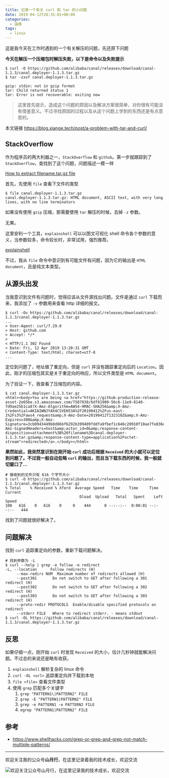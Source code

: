 ```yaml
---
title: 记录一个有关 curl 和 tar 的小问题
date: 2019-04-12T20:35:01+08:00
categories:
  - 运维
tags:
  - linux
---
```


这是我今天在工作时遇到的一个有关解压的问题，先还原下问题

**今天在解压一个压缩包时解压失败，以下是命令以及失败提示**

```shell
$ curl -O https://github.com/alibaba/canal/releases/download/canal-1.1.3/canal.deployer-1.1.3.tar.gz
$ tar -zxvf canal.deployer-1.1.3.tar.gz

gzip: stdin: not in gzip format
tar: Child returned status 1
tar: Error is not recoverable: exiting now
```

> 这里首先提示，造成这个问题的原因以及解决方案很简单，对你很有可能没有借鉴意义。不过寻找原因的过程以及从这个问题上学到的东西还是有点意思的。

<!--more-->

本文链接 <https://blog.xiange.tech/post/a-problem-with-tar-and-curl/>

## StackOverflow

作为程序员的两大利器之一，`StackOverflow` 和 `github`。第一步就跟踪到了 `StackOverflow`，查找到了这个问题，问题描述一模一样

[How to extract filename.tar.gz file](https://stackoverflow.com/questions/15744023/how-to-extract-filename-tar-gz-file)

首先，先使用 `file` 查看下文件的类型

```shell
$ file canal.deployer-1.1.3.tar.gz
canal.deployer-1.1.3.tar.gz: HTML document, ASCII text, with very long lines, with no line terminators
```

如果没有使用 `gzip` 压缩，那需要使用 `tar` 解压的时候，去掉 `-z` 参数。

无果。

这里安利一个工具，`explainshell` 可以以图文可视化 shell 命令各个参数的意义，当参数较多，命令较长时，非常试用，强烈推荐。

[explainshell](https://www.explainshell.com/explain?cmd=tar+-zxvf+canal.deployer-1.1.3.tar.gz)

不过，我从 `file` 命令中意识到有可能文件有问题，因为它的输出是 `HTML document`，且是纯文本类型。

## 从源头出发

当我意识到文件有问题时，觉得应该从文件源找出问题。文件是通过 `curl` 下载而来，我添加了 `-v` 参数用来查看 http 详细的报文。

```shell
$ curl -Ov https://github.com/alibaba/canal/releases/download/canal-1.1.3/canal.deployer-1.1.3.tar.gz
...
> User-Agent: curl/7.29.0
> Host: github.com
> Accept: */*
>
< HTTP/1.1 302 Found
< Date: Fri, 12 Apr 2019 13:20:31 GMT
< Content-Type: text/html; charset=utf-8
...
```

定位到问题了，地址做了重定向，但是 `curl` 并没有跟踪重定向后的 `Location`。因此，刚才的压缩包其实是关于重定向的响应，所以文件类型是 `HTML document`。

为了验证一下，我查看了压缩包的内容。

```shell
$ cat canal.deployer-1.1.3.tar.gz
<html><body>You are being <a href="https://github-production-release-asset-2e65be.s3.amazonaws.com/7587038/6df81900-56c6-11e9-8140-7d9ae25b1ca8?X-Amz-Algorithm=AWS4-HMAC-SHA256&amp;X-Amz-Credential=AKIAIWNJYAX4CSVEH53A%2F20190412%2Fus-east-1%2Fs3%2Faws4_request&amp;X-Amz-Date=20190412T132310Z&amp;X-Amz-Expires=300&amp;X-Amz-Signature=3cb0943449b8d86bf6292b399409fddfa9fbef1c646c20910f10ae7fe836e53e&amp;X-Amz-SignedHeaders=host&amp;actor_id=0&amp;response-content-disposition=attachment%3B%20filename%3Dcanal.deployer-1.1.3.tar.gz&amp;response-content-type=application%2Foctet-stream">redirected</a>.</body></html>
```

**果然如此，我突然意识到在刚开始 `curl` 成功后根据 `Received` 的大小就可以定位到问题了。不过我一般自动忽略 `curl` 的输出，而且当下载东西的时候，我一般就切窗口了...**

```shell
# 接收到的文件只有 616 个字节大小
$ curl -O https://github.com/alibaba/canal/releases/download/canal-1.1.3/canal.deployer-1.1.3.tar.gz
% Total    % Received % Xferd  Average Speed   Time    Time     Time  Current
                                 Dload  Upload   Total   Spent    Left  Speed
100   616    0   616    0     0    444      0 --:--:--  0:00:01 --:--:--   444
```

找到了问题就很好解决了。

## 问题解决

找到 `curl` 追踪重定向的参数，重新下载问题解决。

```shell
# 找到参数为 -L
$ curl --help | grep -e follow -e redirect
-L, --location      Follow redirects (H)
     --max-redirs NUM  Maximum number of redirects allowed (H)
     --post301       Do not switch to GET after following a 301 redirect (H)
     --post302       Do not switch to GET after following a 302 redirect (H)
     --post303       Do not switch to GET after following a 303 redirect (H)
     --proto-redir PROTOCOLS  Enable/disable specified protocols on redirect
     --stderr FILE   Where to redirect stderr. - means stdout
$ curl -OL https://github.com/alibaba/canal/releases/download/canal-1.1.3/canal.deployer-1.1.3.tar.gz
```

## 反思

如果仔细一点，刚开始 `curl` 时发现 `Received` 的大小，估计几秒钟就能解决问题。不过总的来说还是略有收获。

1. `explainshell` 解析复杂的 linux 命令
1. `curl -OL <url>` 追踪重定向并下载到本地
1. `file <file>` 查看文件类型
1. 使用 `grep` 匹配多个关键字
    1. `grep "PATTERN1\|PATTERN2" FILE`
    1. `grep -E "PATTERN1|PATTERN2" FILE`
    1. `grep -e PATTERN1 -e PATTERN2 FILE`
    1. `egrep "PATTERN1|PATTERN2" FILE`

## 参考

+ https://www.shellhacks.com/grep-or-grep-and-grep-not-match-multiple-patterns/

<hr/>

欢迎关注我的公众号**山月行**，在这里记录着我的技术成长，欢迎交流

![欢迎关注公众号山月行，在这里记录我的技术成长，欢迎交流](https://shanyue.tech/qrcode.jpg)
